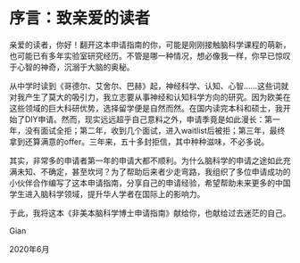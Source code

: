 # **序言：致亲爱的读者**

亲爱的读者，你好！翻开这本申请指南的你，可能是刚刚接触脑科学课程的萌新，也可能已有多年实验室研究经历。不管是哪一种情况，想必像我一样，你早已惊叹于心智的神奇，沉溺于大脑的奥秘。

从中学时读到《哥德尔、艾舍尔、巴赫》起，神经科学、认知、心智……这些词就对我产生了莫大的吸引力，我立志要从事神经和认知科学方向的研究。因为欧美在这些领域的巨大科研优势，选择留学便是自然而然。在国内读完本科和硕士，我开始了DIY申请。然而，现实远远超乎自己意料之外，申请季竟是如此漫长：第一年，没有面试全拒；第二年，收到几个面试，进入waitlist后被拒；第三年，最终拿到还算满意的offer。三年来，五十多封拒信，其中种种滋味，不必多说。

其实，非常多的申请者第一年的申请大都不顺利。为什么脑科学的申请之途如此充满未知、不确定，甚至坎坷？为了帮助后来者少走弯路，我组织了多位申请成功的小伙伴合作编写了这本申请指南，分享自己的申请经验，希望帮助未来更多的中国学生进入脑科学领域，提升华人学者在国际上的影响力。

于此，我将这本《非美本脑科学博士申请指南》献给你，也献给过去迷茫的自己。

Gian

2020年6月
